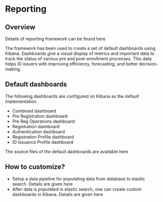 # Reporting

## Overview

Details of reporting framework can be found here <TODO add link>

The framework has been used to create a set of default dashboards using Kibana. Dashboards give a visual display of metrics and important data to track the status of various pre and post-enrollment processes. This data helps ID issuers with improving efficiency, forecasting, and better decision-making.


## Default dashboards
The following dashboards are configured on Kibana as the default implementation

* Combined dashboard
* Pre Registration dashboard
* Pre Reg Operations dashboard
* Registration dashboard
* Authentication dashboard
* Registration Profile dashboard
* ID Issuance Profile dashboard

The source files of the default dashboards are available here <TODO add link>

## How to customize?
* Setup a data pipeline for populating data from database to elastic search. Details are given here <TODO add link>
* After data is populated in elastic search, one can create custom dashboards in Kibana. Details are given here <TODO add link>
